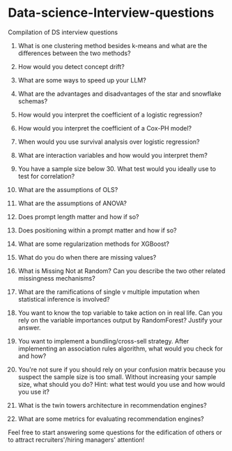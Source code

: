 # Data-science-Interview-questions
Compilation of DS interview questions

1) What is one clustering method besides k-means and what are the differences between the two methods?

2) How would you detect concept drift? 

3) What are some ways to speed up your LLM?

4) What are the advantages and disadvantages of the star and snowflake schemas?

5) How would you interpret the coefficient of a logistic regression?

6) How would you interpret the coefficient of a Cox-PH model?

7) When would you use survival analysis over logistic regression?

8) What are interaction variables and how would you interpret them?

9) You have a sample size below 30. What test would you ideally use to test for correlation?

10) What are the assumptions of OLS?

11) What are the assumptions of ANOVA?

12) Does prompt length matter and how if so?

13) Does positioning within a prompt matter and how if so? 

14) What are some regularization methods for XGBoost?

15) What do you do when there are missing values?

16) What is Missing Not at Random? Can you describe the two other related missingness mechanisms?

17) What are the ramifications of single v multiple imputation when statistical inference is involved?

18) You want to know the top variable to take action on in real life. Can you rely on the variable importances output by RandomForest? Justify your answer.

19) You want to implement a bundling/cross-sell strategy. After implementing an association rules algorithm, what would you check for and how? 

20) You're not sure if you should rely on your confusion matrix because you suspect the sample size is too small. Without increasing your sample size, what should you do? Hint: what test would you use and how would you use it?

21) What is the twin towers architecture in recommendation engines? 

22) What are some metrics for evaluating recommendation engines?

Feel free to start answering some questions for the edification of others or to attract recruiters'/hiring managers' attention!
